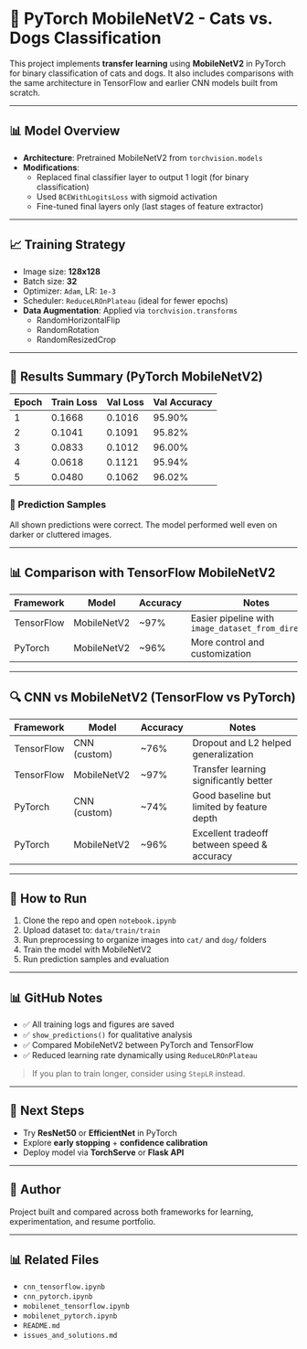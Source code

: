 # 🧵 PyTorch MobileNetV2 - Cats vs. Dogs Classification

This project implements **transfer learning** using **MobileNetV2** in PyTorch for binary classification of cats and dogs. It also includes comparisons with the same architecture in TensorFlow and earlier CNN models built from scratch.

---

## 📊 Model Overview
- **Architecture**: Pretrained MobileNetV2 from `torchvision.models`
- **Modifications**:
  - Replaced final classifier layer to output 1 logit (for binary classification)
  - Used `BCEWithLogitsLoss` with sigmoid activation
  - Fine-tuned final layers only (last stages of feature extractor)

---

## 📈 Training Strategy
- Image size: **128x128**
- Batch size: **32**
- Optimizer: `Adam`, LR: `1e-3`
- Scheduler: `ReduceLROnPlateau` (ideal for fewer epochs)
- **Data Augmentation**: Applied via `torchvision.transforms`
  - RandomHorizontalFlip
  - RandomRotation
  - RandomResizedCrop

---

## 🌟 Results Summary (PyTorch MobileNetV2)
| Epoch | Train Loss | Val Loss | Val Accuracy |
|-------|------------|----------|---------------|
| 1     | 0.1668     | 0.1016   | 95.90%        |
| 2     | 0.1041     | 0.1091   | 95.82%        |
| 3     | 0.0833     | 0.1012   | 96.00%        |
| 4     | 0.0618     | 0.1121   | 95.94%        |
| 5     | 0.0480     | 0.1062   | 96.02%        |

### 📸 Prediction Samples
All shown predictions were correct. The model performed well even on darker or cluttered images.

---

## 📊 Comparison with TensorFlow MobileNetV2
| Framework     | Model         | Accuracy  | Notes                                     |
|---------------|---------------|-----------|-------------------------------------------|
| TensorFlow    | MobileNetV2   | ~97%      | Easier pipeline with `image_dataset_from_directory` |
| PyTorch       | MobileNetV2   | ~96%      | More control and customization            |

---

## 🔍 CNN vs MobileNetV2 (TensorFlow vs PyTorch)
| Framework     | Model         | Accuracy  | Notes                                     |
|---------------|---------------|-----------|-------------------------------------------|
| TensorFlow    | CNN (custom)  | ~76%      | Dropout and L2 helped generalization      |
| TensorFlow    | MobileNetV2   | ~97%      | Transfer learning significantly better    |
| PyTorch       | CNN (custom)  | ~74%      | Good baseline but limited by feature depth|
| PyTorch       | MobileNetV2   | ~96%      | Excellent tradeoff between speed & accuracy |

---

## 🚀 How to Run
1. Clone the repo and open `notebook.ipynb`
2. Upload dataset to: `data/train/train`
3. Run preprocessing to organize images into `cat/` and `dog/` folders
4. Train the model with MobileNetV2
5. Run prediction samples and evaluation

---

## 📊 GitHub Notes
- ✅ All training logs and figures are saved
- ✅ `show_predictions()` for qualitative analysis
- ✅ Compared MobileNetV2 between PyTorch and TensorFlow
- ✅ Reduced learning rate dynamically using `ReduceLROnPlateau`

> If you plan to train longer, consider using `StepLR` instead.

---

## 🔄 Next Steps
- Try **ResNet50** or **EfficientNet** in PyTorch
- Explore **early stopping** + **confidence calibration**
- Deploy model via **TorchServe** or **Flask API**

---

## 📅 Author
Project built and compared across both frameworks for learning, experimentation, and resume portfolio.

---

## 📊 Related Files
- `cnn_tensorflow.ipynb`
- `cnn_pytorch.ipynb`
- `mobilenet_tensorflow.ipynb`
- `mobilenet_pytorch.ipynb`
- `README.md`
- `issues_and_solutions.md`

